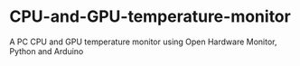 # CPU-and-GPU-temperature-monitor
A PC CPU and GPU temperature monitor using Open Hardware Monitor, Python and Arduino
